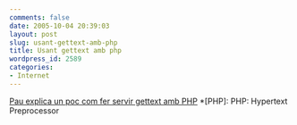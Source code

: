 ```yaml
---
comments: false
date: 2005-10-04 20:39:03
layout: post
slug: usant-gettext-amb-php
title: Usant gettext amb php
wordpress_id: 2589
categories:
- Internet
---
```


[Pau explica un poc com fer servir gettext amb PHP](http://pof.eslack.org/blog/2005/10/02/usant-gettext-amb-php/)
  *[PHP]: PHP: Hypertext Preprocessor
